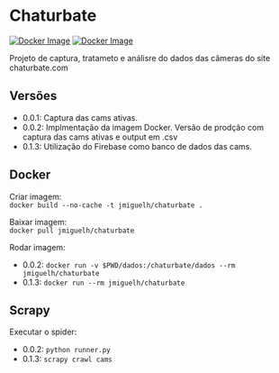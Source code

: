 
# Chaturbate

[![Docker Image](https://images.microbadger.com/badges/version/jmiguelh/chaturbate.svg)](https://microbadger.com/images/jmiguelh/chaturbate "Docker Image")
[![Docker Image](https://images.microbadger.com/badges/image/jmiguelh/chaturbate.svg)](https://microbadger.com/images/jmiguelh/chaturbate "Docker Image")

Projeto de captura, tratameto e análisre do dados das câmeras do site chaturbate.com

## Versões

 * 0.0.1: Captura das cams ativas.
 * 0.0.2: Implmentação da imagem Docker. Versão de prodção com captura das cams ativas e output em .csv
 * 0.1.3: Utilização do Firebase como banco de dados das cams.

## Docker

Criar imagem:  
 `docker build --no-cache -t jmiguelh/chaturbate .` 

Baixar imagem:  
 `docker pull jmiguelh/chaturbate` 

Rodar imagem:  
 * 0.0.2: `docker run -v $PWD/dados:/chaturbate/dados --rm jmiguelh/chaturbate` 
 * 0.1.3: `docker run --rm jmiguelh/chaturbate` 

## Scrapy

Executar o spider:  
 * 0.0.2: `python runner.py` 
 * 0.1.3: `scrapy crawl cams` 

